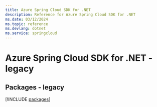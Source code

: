 ```yaml
---
title: Azure Spring Cloud SDK for .NET
description: Reference for Azure Spring Cloud SDK for .NET
ms.date: 03/12/2024
ms.topic: reference
ms.devlang: dotnet
ms.service: springcloud
---
```

# Azure Spring Cloud SDK for .NET - legacy
## Packages - legacy
[!INCLUDE [packages](spring-cloud-index.md)]